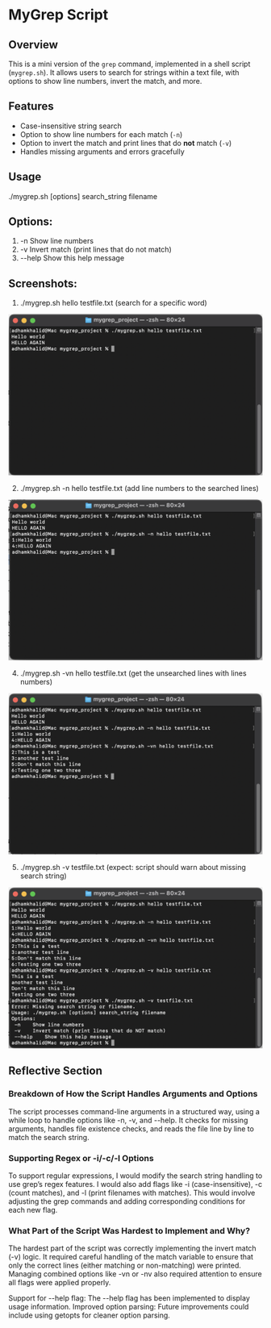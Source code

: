 # MyGrep Script

## Overview

This is a mini version of the `grep` command, implemented in a shell script (`mygrep.sh`). It allows users to search for strings within a text file, with options to show line numbers, invert the match, and more.

## Features

- Case-insensitive string search
- Option to show line numbers for each match (`-n`)
- Option to invert the match and print lines that do **not** match (`-v`)
- Handles missing arguments and errors gracefully

## Usage
./mygrep.sh [options] search_string filename

## Options:
1) -n Show line numbers
2) -v Invert match (print lines that do not match)
3) --help Show this help message

## Screenshots:
1) ./mygrep.sh hello testfile.txt (search for a specific word)
<div align="center">
  <img src="screenshots/basic_search.png" alt="Basic Search Screenshot" width="600"/>
</div>

2) ./mygrep.sh -n hello testfile.txt (add line numbers to the searched lines)
<div align="center">
  <img src="screenshots/line_numbers.png" alt="Basic Search Screenshot" width="600"/>
</div>

4) ./mygrep.sh -vn hello testfile.txt (get the unsearched lines with lines numbers)
<div align="center">
  <img src="screenshots/inverted_search.png" alt="Basic Search Screenshot" width="600"/>
</div>

5) ./mygrep.sh -v testfile.txt (expect: script should warn about missing search string)
<div align="center">
  <img src="screenshots/invalid_inverted_search.png" alt="Basic Search Screenshot" width="600"/>
</div>


## Reflective Section

### Breakdown of How the Script Handles Arguments and Options

The script processes command-line arguments in a structured way, using a while loop to handle options like -n, -v, and --help. It checks for missing arguments, handles file existence checks, and reads the file line by line to match the search string.

### Supporting Regex or -i/-c/-l Options

To support regular expressions, I would modify the search string handling to use grep’s regex features. I would also add flags like -i (case-insensitive), -c (count matches), and -l (print filenames with matches). This would involve adjusting the grep commands and adding corresponding conditions for each new flag.

### What Part of the Script Was Hardest to Implement and Why?

The hardest part of the script was correctly implementing the invert match (-v) logic. It required careful handling of the match variable to ensure that only the correct lines (either matching or non-matching) were printed. Managing combined options like -vn or -nv also required attention to ensure all flags were applied properly.


Support for --help flag: The --help flag has been implemented to display usage information.
Improved option parsing: Future improvements could include using getopts for cleaner option parsing.

